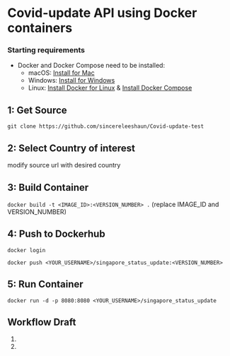 # Covid-update API using Docker containers

### Starting requirements
* Docker and Docker Compose need to be installed:
  * macOS: [Install for Mac](https://hub.docker.com/editions/community/docker-ce-desktop-mac/)
  * Windows: [Install for Windows](https://hub.docker.com/editions/community/docker-ce-desktop-windows/)
  * Linux: [Install Docker for Linux](https://docs.docker.com/engine/install/ubuntu/) & [Install Docker Compose](https://docs.docker.com/compose/install/)

## 1: Get Source

`git clone https://github.com/sincereleeshaun/Covid-update-test`

## 2: Select Country of interest

modify source url with desired country

## 3: Build Container

`docker build -t <IMAGE_ID>:<VERSION_NUMBER> .`  (replace IMAGE_ID and VERSION_NUMBER)

## 4: Push to Dockerhub

`docker login`

`docker push <YOUR_USERNAME>/singapore_status_update:<VERSION_NUMBER>`

## 5: Run Container

`docker run -d -p 8080:8080 <YOUR_USERNAME>/singapore_status_update`

## Workflow Draft
1. 
2.
